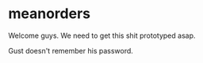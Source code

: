 # meanorders

Welcome guys. We need to get this shit prototyped asap. 

Gust doesn't remember his password.

